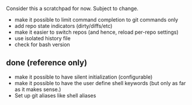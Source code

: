 Consider this a scratchpad for now. Subject to change.

* make it possible to limit command completion to git commands only
* add repo state indicators (dirty/diffs/etc)
* make it easier to switch repos (and hence, reload per-repo settings)
* use isolated history file
* check for bash version

done (reference only)
---------------------
* make it possible to have silent initialization (configurable)
* make it possible to have the user define shell keywords (but only as far as it makes sense.)
* Set up git aliases like shell aliases